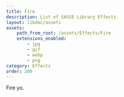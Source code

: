 ```yaml
---
title: Fire
description: List of SASSE Library Effects.
layout: libdoc/assets
assets:
    path_from_root: /assets/Effects/Fire
    extensions_enabled:
        - jpg
        - gif
        - webp
        - png
category: Effects
order: 200
---
```


Fire yo.

